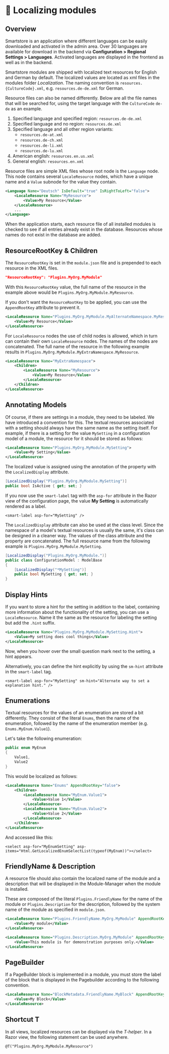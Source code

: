 # 🥚 Localizing modules

## Overview

Smartstore is an application where different languages can be easily downloaded and activated in the admin area. Over 30 languages are available for download in the backend via **Configuration > Regional Settings > Languages**. Activated languages are displayed in the frontend as well as in the backend.

Smartstore modules are shipped with localized text resources for English and German by default. The localized values are located as xml files in the modules folder _Localization_. The naming convention is `resources.{CultureCode}.xml`, e.g. `resources.de-de.xml` for German.

Resource files can also be named differently. Below are all the file names that will be searched for, using the target language with the `CultureCode` `de-de` as an example.

1. Specified language and specified region: `resources.de-de.xml`
2. Specified language and no region: `resources.de.xml`
3. Specified language and all other region variants:
   * `resources.de-at.xml`
   * `resources.de-ch.xml`
   * `resources.de-li.xml`
   * `resources.de-lu.xml`
4. American english: `resources.en.us.xml`
5. General english: `resources.en.xml`

Resource files are simple XML files whose root node is the `Language` node. This node contains several `LocaleResource` nodes, which have a unique name and a `Value` subnode for the value they contain.

```xml
<Language Name="Deutsch" IsDefault="true" IsRightToLeft="false">
    <LocaleResource Name="MyResource">
        <Value>My Resource</Value>
    </LocaleResource>
	...
</Language>
```

When the application starts, each resource file of all installed modules is checked to see if all entries already exist in the database. Resources whose names do not exist in the database are added.

## ResourceRootKey & Children

The `ResourceRootKey` is set in the `module.json` file and is prepended to each resource in the XML files.

```json
"ResourceRootKey": "Plugins.MyOrg.MyModule"
```

With this `ResourceRootKey` value, the full name of the resource in the example above would be `Plugins.MyOrg.MyModule.MyResource`.

If you don't want the `ResourceRootKey` to be applied, you can use the `AppendRootKey` attribute to prevent it.

```xml
<LocaleResource Name="Plugins.MyOrg.MyModule.MyAlternateNamespace.MyResource" AppendRootKey="false">
    <Value>My Resource</Value>
</LocaleResource>
```

For `LocaleResource` nodes the use of child nodes is allowed, which in turn can contain their own `LocaleResource` nodes. The names of the nodes are concatenated. The full name of the resource in the following example results in `Plugins.MyOrg.MyModule.MyExtraNamespace.MyResource`.

```xml
<LocaleResource Name="MyExtraNamespace">
    <Children>
        <LocaleResource Name="MyResource">
            <Value>My Resource</Value>
        </LocaleResource>
    </Children>
</LocaleResource>
```

## Annotating Models

Of course, if there are settings in a module, they need to be labeled. We have introduced a convention for this. The textual resources associated with a setting should always have the same name as the setting itself. For example, if there is a setting for the value `MySetting` in a configuration model of a module, the resource for it should be stored as follows:

```xml
<LocaleResource Name="Plugins.MyOrg.MyModule.MySetting">
    <Value>My Setting</Value>
</LocaleResource>
```

The localized value is assigned using the annotation of the property with the `LocalizedDisplay` attribute.

```csharp
[LocalizedDisplay("Plugins.MyOrg.MyModule.MySetting")]
public bool IsActive { get; set; }
```

If you now use the `smart-label` tag with the `asp-for` attribute in the Razor view of the configuration page, the value **My Setting** is automatically rendered as a label.

```cshtml
<smart-label asp-for="MySetting" />
```

The `LocalizedDisplay` attribute can also be used at the class level. Since the namespace of a model's textual resources is usually the same, it's class can be designed in a cleaner way. The values of the class attribute and the property are concatenated. The full resource name from the following example is `Plugins.MyOrg.MyModule.MySetting`.

```csharp
[LocalizedDisplay("Plugins.MyOrg.MyModule.")]
public class ConfigurationModel : ModelBase
{
    [LocalizedDisplay("*MySetting")]
    public bool MySetting { get; set; }
}
```

## Display Hints

If you want to store a hint for the setting in addition to the label, containing more information about the functionality of the setting, you can use a `LocaleResource`. Name it the same as the resource for labeling the setting but add the `.hint` suffix.

```xml
<LocaleResource Name="Plugins.MyOrg.MyModule.MySetting.Hint">
    <Value>My setting does cool things</Value>
</LocaleResource>   
```

Now, when you hover over the small question mark next to the setting, a hint appears.

Alternatively, you can define the hint explicitly by using the `sm-hint` attribute in the `smart-label` tag.

```cshtml
<smart-label asp-for="MySetting" sm-hint="Alternate way to set a explanation hint." />
```

## Enumerations

Textual resources for the values of an enumeration are stored a bit differently. They consist of the literal `Enums`, then the name of the enumeration, followed by the name of the enumeration member (e.g. `Enums.MyEnum.Value1`).

Let's take the following enumeration:

```csharp
public enum MyEnum
{
    Value1,
    Value2
}  
```

This would be localized as follows:

```xml
<LocaleResource Name="Enums" AppendRootKey="false">
    <Children>
        <LocaleResource Name="MyEnum.Value1">
            <Value>Value 1</Value>
        </LocaleResource>
        <LocaleResource Name="MyEnum.Value2">
            <Value>Value 2</Value>
        </LocaleResource>
    </Children>
</LocaleResource>
```

And accessed like this:

```cshtml
<select asp-for="MyEnumSetting" asp-items="Html.GetLocalizedEnumSelectList(typeof(MyEnum))"></select>
```

## FriendlyName & Description

A resource file should also contain the localized name of the module and a description that will be displayed in the Module-Manager when the module is installed.

These are composed of the literal `Plugins.FriendlyName` for the name of the module or `Plugins.Description` for the description, followed by the system name of the module as specified in `module.json`.

```xml
<LocaleResource Name="Plugins.FriendlyName.MyOrg.MyModule" AppendRootKey="false">
    <Value>My module</Value>
</LocaleResource>  

<LocaleResource Name="Plugins.Description.MyOrg.MyModule" AppendRootKey="false">
    <Value>This module is for demonstration purposes only.</Value>
</LocaleResource>  
```

## PageBuilder

If a PageBuilder block is implemented in a module, you must store the label of the block that is displayed in the Pagebuilder according to the following convention.

```xml
<LocaleResource Name="BlockMetadata.FriendlyName.MyBlock" AppendRootKey="false">
    <Value>My Block</Value>
</LocaleResource>
```

## Shortcut T

In all views, localized resources can be displayed via the _T-helper_. In a Razor view, the following statement can be used anywhere.

```cshtml
@T("Plugins.MyOrg.MyModule.MyResource")
```
